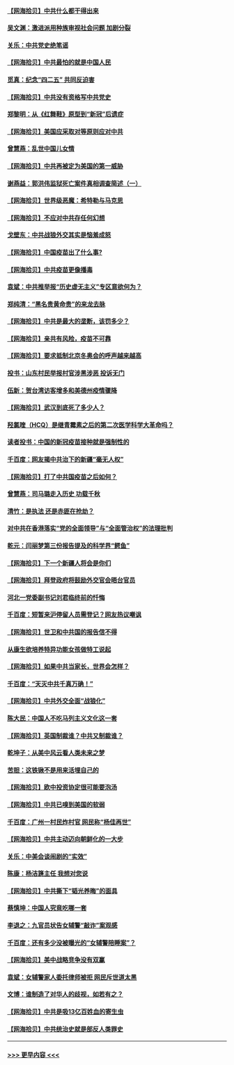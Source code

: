 #### [【网海拾贝】中共什么都干得出来](../pages/nsc993/n12897500.md?t=04241553) 
#### [吴文渊：激进派用种族审视社会问题 加剧分裂](../pages/nsc993/n12893881.md?t=04241553) 
#### [关乐：中共党史绝笔谣](../pages/nsc993/n12897270.md?t=04241553) 
#### [【网海拾贝】中共最怕的就是中国人民](../pages/nsc993/n12894705.md?t=04241553) 
#### [觅真：纪念“四二五” 共同反迫害](../pages/nsc993/n12894553.md?t=04241553) 
#### [【网海拾贝】中共没有资格写中共党史](../pages/nsc993/n12892231.md?t=04241553) 
#### [郑黎明：从《红舞鞋》原型到“新冠”后遗症](../pages/nsc993/n12890469.md?t=04241553) 
#### [【网海拾贝】美国应采取对等原则应对中共](../pages/nsc993/n12889176.md?t=04241553) 
#### [曾慧燕：乱世中国儿女情](../pages/nsc993/n12887931.md?t=04241553) 
#### [【网海拾贝】中共再被定为美国的第一威胁](../pages/nsc993/n12887580.md?t=04241553) 
#### [谢燕益：郭洪伟监狱死亡案件真相调查简述（一）](../pages/nsc993/n12885648.md?t=04241553) 
#### [【网海拾贝】世界级恶魔：希特勒与马克思](../pages/nsc993/n12884062.md?t=04241553) 
#### [【网海拾贝】不应对中共存任何幻想](../pages/nsc993/n12881460.md?t=04241553) 
#### [戈壁东：中共战狼外交其实是恼羞成怒](../pages/nsc993/n12880392.md?t=04241553) 
#### [【网海拾贝】中国疫苗出了什么事?](../pages/nsc993/n12879124.md?t=04241553) 
#### [【网海拾贝】中共疫苗更像播毒](../pages/nsc993/n12876631.md?t=04241553) 
#### [袁斌：中共推举报“历史虚无主义”专区意欲何为？](../pages/nsc993/n12876530.md?t=04241553) 
#### [郑纯清：“黑名贵黄命贵”的来龙去脉](../pages/nsc993/n12875589.md?t=04241553) 
#### [【网海拾贝】中共是最大的垄断，该罚多少？](../pages/nsc993/n12874006.md?t=04241553) 
#### [【网海拾贝】亲共有风险，疫苗不可靠](../pages/nsc993/n12872224.md?t=04241553) 
#### [【网海拾贝】要求抵制北京冬奥会的呼声越来越高](../pages/nsc993/n12868962.md?t=04241553) 
#### [投书：山东村民举报村官涉黑涉恶 投诉无门](../pages/nsc993/n12869726.md?t=04241553) 
#### [伍新：贺台湾访客增多和美德州疫情骤降](../pages/nsc993/n12865651.md?t=04241553) 
#### [【网海拾贝】武汉到底死了多少人？](../pages/nsc993/n12863707.md?t=04241553) 
#### [羟氯喹（HCQ）是继青霉素之后的第二次医学科学大革命吗？](../pages/nsc993/n12638564.md?t=04241553) 
#### [读者投书：中国的新冠疫苗接种就是强制性的](../pages/nsc993/n12859932.md?t=04241553) 
#### [千百度：网友揭中共治下的新疆“毫无人权”](../pages/nsc993/n12858385.md?t=04241553) 
#### [【网海拾贝】打了中共国疫苗之后如何？](../pages/nsc993/n12857866.md?t=04241553) 
#### [曾慧燕：司马璐走入历史 功载千秋](../pages/nsc993/n12856996.md?t=04241553) 
#### [清竹：是执法 还是赤匪在抢劫？](../pages/nsc993/n12856952.md?t=04241553) 
#### [对中共在香港落实“党的全面领导”与“全面管治权”的法理批判](../pages/nsc993/n12856929.md?t=04241553) 
#### [乾元：闫丽梦第三份报告提及的科学界“鳄鱼”](../pages/nsc993/n12855985.md?t=04241553) 
#### [【网海拾贝】下一个新疆人将会是你们](../pages/nsc993/n12855864.md?t=04241553) 
#### [【网海拾贝】拜登政府将鼓励外交官会晤台官员](../pages/nsc993/n12853615.md?t=04241553) 
#### [河北一党委副书记刘君临终前的忏悔](../pages/nsc993/n12849420.md?t=04241553) 
#### [千百度：短暂来沪停留人员需登记？网友热议嘲讽](../pages/nsc993/n12853497.md?t=04241553) 
#### [【网海拾贝】世卫和中共国的报告信不得](../pages/nsc993/n12850902.md?t=04241553) 
#### [从康生欲培养特异功能女孩做特工说起](../pages/nsc993/n12849289.md?t=04241553) 
#### [【网海拾贝】如果中共当家长，世界会怎样？](../pages/nsc993/n12848436.md?t=04241553) 
#### [千百度：“天灭中共千真万确！”](../pages/nsc993/n12845659.md?t=04241553) 
#### [【网海拾贝】中共外交全面“战狼化”](../pages/nsc993/n12845607.md?t=04241553) 
#### [陈大民：中国人不吃马列主义文化这一套](../pages/nsc993/n12842496.md?t=04241553) 
#### [【网海拾贝】英国制裁谁？中共又制裁谁？](../pages/nsc993/n12840909.md?t=04241553) 
#### [乾坤子：从美中风云看人类未来之梦](../pages/nsc993/n12840590.md?t=04241553) 
#### [苦胆：这铁锹不是用来活埋自己的](../pages/nsc993/n12839512.md?t=04241553) 
#### [【网海拾贝】欧中投资协定很可能要泡汤](../pages/nsc993/n12835122.md?t=04241553) 
#### [【网海拾贝】中共已嗅到美国的软弱](../pages/nsc993/n12832411.md?t=04241553) 
#### [千百度：广州一村民炸村官 网民称“杨佳再世”](../pages/nsc993/n12832380.md?t=04241553) 
#### [【网海拾贝】中共主动迈向朝鲜化的一大步](../pages/nsc993/n12829887.md?t=04241553) 
#### [关乐：中美会谈闹剧的“实效”](../pages/nsc993/n12826698.md?t=04241553) 
#### [陈康：杨洁篪主任  我想对您说](../pages/nsc993/n12826609.md?t=04241553) 
#### [【网海拾贝】中共撕下“韬光养晦”的面具](../pages/nsc993/n12826459.md?t=04241553) 
#### [蔡慎坤：中国人究竟吃哪一套](../pages/nsc993/n12826010.md?t=04241553) 
#### [李退之：九官员状告女辅警“敲诈”案观感](../pages/nsc993/n12823984.md?t=04241553) 
#### [千百度：还有多少没被曝光的“女辅警陪睡案”？](../pages/nsc993/n12822136.md?t=04241553) 
#### [【网海拾贝】美中战略竞争没有双赢](../pages/nsc993/n12822105.md?t=04241553) 
#### [袁斌：女辅警家人委托律师被拒 网民斥世道太黑](../pages/nsc993/n12822004.md?t=04241553) 
#### [文博：谁制造了对华人的歧视，如若有之？](../pages/nsc993/n12821635.md?t=04241553) 
#### [【网海拾贝】中共是吸13亿百姓血的寄生虫](../pages/nsc993/n12819191.md?t=04241553) 
#### [【网海拾贝】中共统治史就是部反人类罪史](../pages/nsc993/n12816738.md?t=04241553) 

----
#### [ >>> 更早内容 <<< ](../indexes/nsc993-earlier.md)

